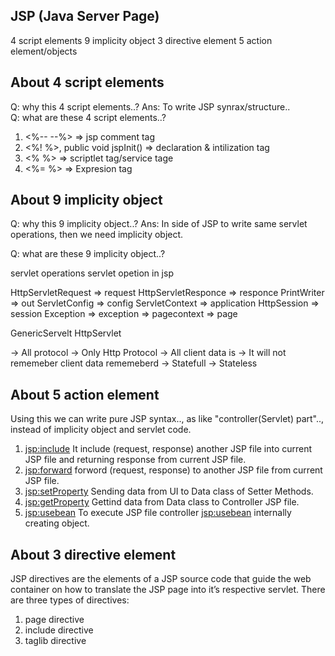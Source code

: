 JSP (Java Server Page)
----

4 script elements 
9 implicity object 
3 directive element 
5 action element/objects 


About  4 script elements 
-----------------------
Q: why this 4 script elements..? 
Ans: To write JSP synrax/structure..  
Q: what are these 4 script elements..? 

<!-- -->

1. <%--  --%>     => jsp comment tag    
2. <%!  %>, public void jspInit() => declaration & intilization tag 
3. <%  %>    => scriptlet tag/service tage 
4. <%=   %>    => Expresion tag 

About 9 implicity object 
-------------------------

Q: why this 9 implicity object..? 
Ans: In side of JSP to write same servlet operations, then we need implicity object. 

Q: what are these 9 implicity object..? 

servlet operations     servlet opetion in jsp 

HttpServletRequest   	=>   request 
HttpServletResponce   	=>   responce 
PrintWriter    		=>   out 
ServletConfig    	=>   config 
ServletContext   	=>   application 
HttpSession    		=>   session 
Exception    		=>   exception 
			=>   pagecontext 
			=>   page


GenericServelt		HttpServlet

-> All protocol		-> Only Http Protocol
-> All client data is	-> It will not rememeber client data
	rememeberd
-> Statefull		-> Stateless
	
About 5 action element 
----------------------
Using this we can write pure JSP syntax.., as  like "controller(Servlet) part"..,  instead of implicity object 
and servlet code. 
1. <jsp:include> 
It include (request, response) another JSP file into current JSP file and returning response from current 
JSP file. 
2. <jsp:forward> 
forword (request, response) to another JSP file from current JSP file. 
3. <jsp:setProperty> 
Sending data from UI to Data class of Setter Methods. 
4. <jsp:getProperty> 
Gettind data from Data class to Controller JSP file. 
5. <jsp:usebean> 
 To execute JSP file controller <jsp:usebean> internally creating object.



About 3 directive element 
--------------------------
JSP directives are the elements of a JSP source code that guide the web container on how to translate the JSP 
page into it’s respective servlet. 
There are three types of directives: 
1. page directive 
2. include directive 
3. taglib directive
